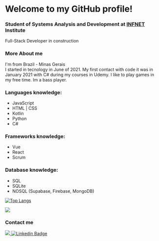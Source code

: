 
# Welcome to my GitHub profile!

### Student of  Systems Analysis and Development at <a href="https://www.infnet.edu.br/infnet" target="_blank">INFNET</a> Institute

Full-Stack Developer in construction 

### More About me
I'm from Brazil - Minas Gerais  
I started in tecnology in June of 2021. 
My first contact with code it was in January 2021 with C# during my courses in Udemy.
I like to play games in my free time.
Im a bass player.


### Languages knowledge:
- JavaScript      
- HTML | CSS
- Kotlin 
- Python
- C#

### Frameworks knowledge:
- Vue
- React
- Scrum

### Database knowledge:
- SQL
- SQLite
- NOSQL (Supabase, Firebase, MongoDB)
   
[![Top Langs](https://github-readme-stats.vercel.app/api/top-langs/?username=PedroHumberto&layout=compact&langs_count=7&theme=onedark)](https://github.com/anuraghazra/github-readme-stats)

<img src="https://github-readme-stats.vercel.app/api?username=PedroHumberto&show_icons=true&theme=onedark&include_all_commits=true&count_private=true"/>


### Contact me 
<a href="https://wa.me/<5531993390959>" target="_blank"><img src="https://img.shields.io/badge/WhatsApp-25D366?style=for-the-badge&logo=whatsapp&logoColor=white" target="_blank"> [![Linkedin Badge](https://img.shields.io/badge/LinkedIn-0077B5?style=for-the-badge&logo=linkedin&logoColor=white)](https://www.linkedin.com/in/pedro-cardoso-864542200/)</a>
